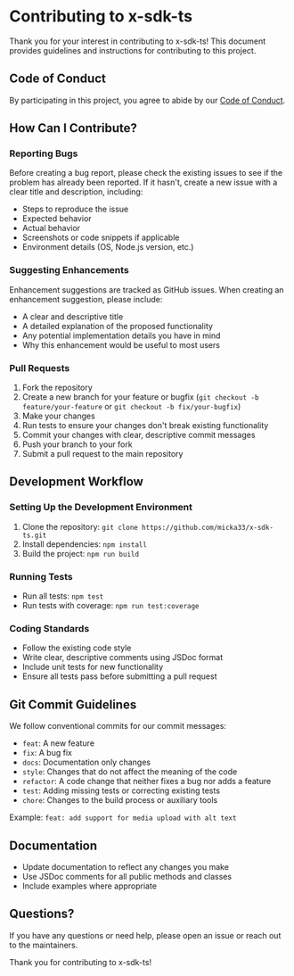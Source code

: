 # Contributing to x-sdk-ts

Thank you for your interest in contributing to x-sdk-ts! This document provides guidelines and instructions for contributing to this project.

## Code of Conduct

By participating in this project, you agree to abide by our [Code of Conduct](CODE_OF_CONDUCT.md).

## How Can I Contribute?

### Reporting Bugs

Before creating a bug report, please check the existing issues to see if the problem has already been reported. If it hasn't, create a new issue with a clear title and description, including:

- Steps to reproduce the issue
- Expected behavior
- Actual behavior
- Screenshots or code snippets if applicable
- Environment details (OS, Node.js version, etc.)

### Suggesting Enhancements

Enhancement suggestions are tracked as GitHub issues. When creating an enhancement suggestion, please include:

- A clear and descriptive title
- A detailed explanation of the proposed functionality
- Any potential implementation details you have in mind
- Why this enhancement would be useful to most users

### Pull Requests

1. Fork the repository
2. Create a new branch for your feature or bugfix (`git checkout -b feature/your-feature` or `git checkout -b fix/your-bugfix`)
3. Make your changes
4. Run tests to ensure your changes don't break existing functionality
5. Commit your changes with clear, descriptive commit messages
6. Push your branch to your fork
7. Submit a pull request to the main repository

## Development Workflow

### Setting Up the Development Environment

1. Clone the repository: `git clone https://github.com/micka33/x-sdk-ts.git`
2. Install dependencies: `npm install`
3. Build the project: `npm run build`

### Running Tests

- Run all tests: `npm test`
- Run tests with coverage: `npm run test:coverage`

### Coding Standards

- Follow the existing code style
- Write clear, descriptive comments using JSDoc format
- Include unit tests for new functionality
- Ensure all tests pass before submitting a pull request

## Git Commit Guidelines

We follow conventional commits for our commit messages:

- `feat`: A new feature
- `fix`: A bug fix
- `docs`: Documentation only changes
- `style`: Changes that do not affect the meaning of the code
- `refactor`: A code change that neither fixes a bug nor adds a feature
- `test`: Adding missing tests or correcting existing tests
- `chore`: Changes to the build process or auxiliary tools

Example: `feat: add support for media upload with alt text`

## Documentation

- Update documentation to reflect any changes you make
- Use JSDoc comments for all public methods and classes
- Include examples where appropriate

## Questions?

If you have any questions or need help, please open an issue or reach out to the maintainers.

Thank you for contributing to x-sdk-ts! 